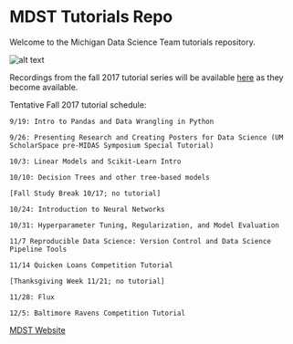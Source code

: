 # MDST Tutorials Repo

Welcome to the Michigan Data Science Team tutorials repository.

![alt text](https://github.com/MichiganDataScienceTeam/tutorials/blob/master/img/signature-informal.png "MDST Logo")


Recordings from the fall 2017 tutorial series will be available [here](http://leccap.engin.umich.edu/leccap/site/qrbkcawjkoyut2llnkr) as they become available.

Tentative Fall 2017 tutorial schedule:

```
9/19: Intro to Pandas and Data Wrangling in Python

9/26: Presenting Research and Creating Posters for Data Science (UM ScholarSpace pre-MIDAS Symposium Special Tutorial)

10/3: Linear Models and Scikit-Learn Intro

10/10: Decision Trees and other tree-based models

[Fall Study Break 10/17; no tutorial]

10/24: Introduction to Neural Networks

10/31: Hyperparameter Tuning, Regularization, and Model Evaluation

11/7 Reproducible Data Science: Version Control and Data Science Pipeline Tools

11/14 Quicken Loans Competition Tutorial

[Thanksgiving Week 11/21; no tutorial]

11/28: Flux

12/5: Baltimore Ravens Competition Tutorial
```

[MDST Website](http://midas.umich.edu/mdst/)
